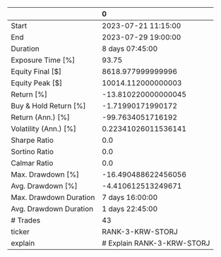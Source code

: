 |                        | 0                          |
|:-----------------------|:---------------------------|
| Start                  | 2023-07-21 11:15:00        |
| End                    | 2023-07-29 19:00:00        |
| Duration               | 8 days 07:45:00            |
| Exposure Time [%]      | 93.75                      |
| Equity Final [$]       | 8618.977999999996          |
| Equity Peak [$]        | 10014.112000000003         |
| Return [%]             | -13.810220000000045        |
| Buy & Hold Return [%]  | -1.71990171990172          |
| Return (Ann.) [%]      | -99.7634051716192          |
| Volatility (Ann.) [%]  | 0.22341026011536141        |
| Sharpe Ratio           | 0.0                        |
| Sortino Ratio          | 0.0                        |
| Calmar Ratio           | 0.0                        |
| Max. Drawdown [%]      | -16.490488622456056        |
| Avg. Drawdown [%]      | -4.410612513249671         |
| Max. Drawdown Duration | 7 days 16:00:00            |
| Avg. Drawdown Duration | 1 days 22:45:00            |
| # Trades               | 43                         |
| ticker                 | RANK-3-KRW-STORJ           |
| explain                | # Explain RANK-3-KRW-STORJ |